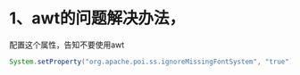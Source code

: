 # 1、awt的问题解决办法，

配置这个属性，告知不要使用awt
```java
System.setProperty("org.apache.poi.ss.ignoreMissingFontSystem", "true");
```
